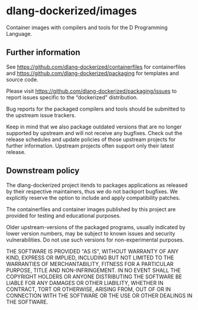 # dlang-dockerized/images

Container images with compilers and tools for the D Programming Language.

## Further information

See <https://github.com/dlang-dockerized/containerfiles> for containerfiles
and <https://github.com/dlang-dockerized/packaging> for templates and source
code.

Please visit <https://github.com/dlang-dockerized/packaging/issues> to report
issues specific to the “dockerized” distribution.

Bug reports for the packaged compilers and tools should be submitted to the
upstream issue trackers.

Keep in mind that we also package outdated versions that are no longer
supported by upstream and will not receive any bugfixes. Check out the release
schedules and update policies of those upstream projects for further
information. Upstream projects often support only their latest release.

## Downstream policy

The dlang-dockerized project itends to packages applications as released by
their respective maintainers, thus we do not backport bugfixes.
We explicitly reserve the option to include and apply compatibility patches.

The containerfiles and container images published by this project are provided
for testing and educational purposes.

Older upstream-versions of the packaged programs, usually indicated by lower
version numbers, may be subject to known issues and security vulnerabilities.
Do not use such versions for non-experimental purposes.

THE SOFTWARE IS PROVIDED "AS IS", WITHOUT WARRANTY OF ANY KIND, EXPRESS OR
IMPLIED, INCLUDING BUT NOT LIMITED TO THE WARRANTIES OF MERCHANTABILITY,
FITNESS FOR A PARTICULAR PURPOSE, TITLE AND NON-INFRINGEMENT. IN NO EVENT
SHALL THE COPYRIGHT HOLDERS OR ANYONE DISTRIBUTING THE SOFTWARE BE LIABLE
FOR ANY DAMAGES OR OTHER LIABILITY, WHETHER IN CONTRACT, TORT OR OTHERWISE,
ARISING FROM, OUT OF OR IN CONNECTION WITH THE SOFTWARE OR THE USE OR OTHER
DEALINGS IN THE SOFTWARE.
